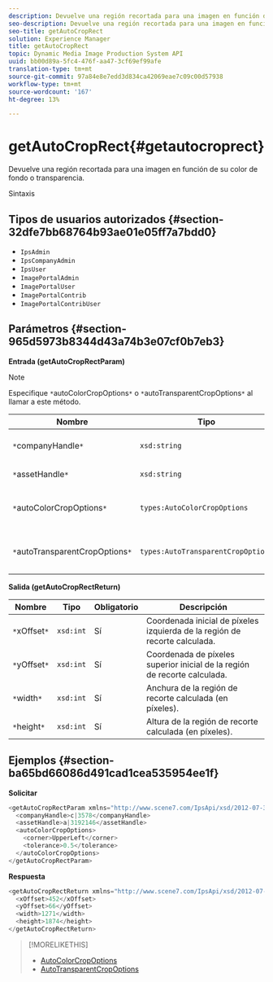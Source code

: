 ```yaml
---
description: Devuelve una región recortada para una imagen en función de su color de fondo o transparencia.
seo-description: Devuelve una región recortada para una imagen en función de su color de fondo o transparencia.
seo-title: getAutoCropRect
solution: Experience Manager
title: getAutoCropRect
topic: Dynamic Media Image Production System API
uuid: bb00d89a-5fc4-476f-aa47-3cf69ef99afe
translation-type: tm+mt
source-git-commit: 97a84e8e7edd3d834ca42069eae7c09c00d57938
workflow-type: tm+mt
source-wordcount: '167'
ht-degree: 13%

---
```



# getAutoCropRect{#getautocroprect}

Devuelve una región recortada para una imagen en función de su color de fondo o transparencia.

Sintaxis

## Tipos de usuarios autorizados {#section-32dfe7bb68764b93ae01e05ff7a7bdd0}

* `IpsAdmin`
* `IpsCompanyAdmin`
* `IpsUser`
* `ImagePortalAdmin`
* `ImagePortalUser`
* `ImagePortalContrib`
* `ImagePortalContribUser`

## Parámetros {#section-965d5973b8344d43a74b3e07cf0b7eb3}

**Entrada (getAutoCropRectParam)**

>[!NOTE]
>
>Especifique `*`autoColorCropOptions`*` o `*`autoTransparentCropOptions`*` al llamar a este método.

| Nombre | Tipo | Obligatorio | Descripción |
|---|---|---|---|
| `*`companyHandle`*` | `xsd:string` | Sí | Identificador de la compañía con el recurso con el que desea trabajar. |
| `*`assetHandle`*` | `xsd:string` | Sí | Identificador del recurso con el que se desea trabajar. |
| `*`autoColorCropOptions`*` | `types:AutoColorCropOptions` | No | Calcular rectángulo de recorte basado en color. Consulte [AutoColorCropOptions](../../../types/c-data-types/r-auto-color-crop-options.md#reference-976c3a1f8e47473cae016a4e9e09e4a6). |
| `*`autoTransparentCropOptions`*` | `types:AutoTransparentCropOptions` | No | Calcular rectángulo de recorte en función de la transparencia. Consulte [AutoTransparentCropOptions](../../../types/c-data-types/r-auto-transparent-crop-options.md#reference-f4460b3bdf814f4c85e4f097ea4e6e2b). |

**Salida (getAutoCropRectReturn)**

| Nombre | Tipo | Obligatorio | Descripción |
|---|---|---|---|
| `*`xOffset`*` | `xsd:int` | Sí | Coordenada inicial de píxeles izquierda de la región de recorte calculada. |
| `*`yOffset`*` | `xsd:int` | Sí | Coordenada de píxeles superior inicial de la región de recorte calculada. |
| `*`width`*` | `xsd:int` | Sí | Anchura de la región de recorte calculada (en píxeles). |
| `*`height`*` | `xsd:int` | Sí | Altura de la región de recorte calculada (en píxeles). |

## Ejemplos {#section-ba65bd66086d491cad1cea535954ee1f}

**Solicitar**

```java
<getAutoCropRectParam xmlns="http://www.scene7.com/IpsApi/xsd/2012-07-31-beta">
  <companyHandle>c|3578</companyHandle>
  <assetHandle>a|3192146</assetHandle>
  <autoColorCropOptions>
    <corner>UpperLeft</corner>
    <tolerance>0.5</tolerance>
  </autoColorCropOptions>
</getAutoCropRectParam>
```

**Respuesta**

```java
<getAutoCropRectReturn xmlns="http://www.scene7.com/IpsApi/xsd/2012-07-31-beta">
  <xOffset>452</xOffset>
  <yOffset>66</yOffset>
  <width>1271</width>
  <height>1874</height>
</getAutoCropRectReturn>
```

>[!MORELIKETHIS]
>
>* [AutoColorCropOptions](../../../types/c-data-types/r-auto-color-crop-options.md#reference-976c3a1f8e47473cae016a4e9e09e4a6)
>* [AutoTransparentCropOptions](../../../types/c-data-types/r-auto-transparent-crop-options.md#reference-f4460b3bdf814f4c85e4f097ea4e6e2b)

